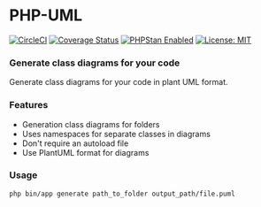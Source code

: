 # PHP-UML
[![CircleCI](https://circleci.com/gh/makeey/php-puml/tree/master.svg?style=svg&circle-token=8b4d8ce8e2d6819ef721f73b62645447207efab8)](https://circleci.com/gh/makeey/php-puml/tree/master)
[![Coverage Status](https://coveralls.io/repos/github/makeey/php-puml/badge.svg?branch=master)](https://coveralls.io/github/makeey/php-puml?branch=master)
<a href="https://github.com/phpstan/phpstan"><img src="https://img.shields.io/badge/PHPStan-enabled-brightgreen.svg?style=flat" alt="PHPStan Enabled"></a>
[![License: MIT](https://img.shields.io/badge/License-MIT-yellow.svg)](https://opensource.org/licenses/MIT)

### Generate class diagrams for your code
Generate class diagrams for your code in plant UML format. 

### Features
* Generation class diagrams for folders
* Uses namespaces for separate classes in diagrams
* Don't require an autoload file
* Use PlantUML format for diagrams

### Usage 
`php bin/app generate path_to_folder output_path/file.puml `

